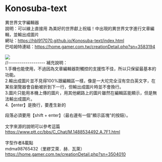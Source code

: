 # Konosuba-text

異世界文字編輯器
<br>
說明：可以線上直接用 為美好的世界獻上祝福！中出現的異世界文字進行文章編輯，並輸出成圖片
<br>
網址：https://hbl917070.github.io/Konosuba-text/index.html
<br>
巴哈姆特連結：https://home.gamer.com.tw/creationDetail.php?sn=3583194
<br><br>
<img src="https://i.imgur.com/Qi97xiP.jpg" />
<br>
//-------------------
補充說明：<br>
1.手機也能使用，不過因為文章編輯器對觸控的支援性不佳，所以只保留最基本的功能。<br>
2.輸出成圖片並不見得100%跟編輯區一樣，像是一大坨完全沒有空白英文字，在某些瀏覽器會自動被折到下一行，但輸出成圖片時並不會換行。<br>
3.圖片只能用本機上傳的圖片，用其他網路上的圖片雖然在編輯區能顯示，但是無法輸出成圖片。<br>
4.【enter】是換行，要產生新的<p>段落必須要用【shift + enter】（最右邊有一個"顯示區塊"的按鈕）。
<br><br>
文字來源的說明可以參考這篇<br>
https://www.ptt.cc/bbs/C_Chat/M.1488534492.A.7F1.html
<br><br>
字型作者&載點<br>
mdma98765432（里繆艾萊．赫．瓦萊）<br>
https://home.gamer.com.tw/creationDetail.php?sn=3504010
